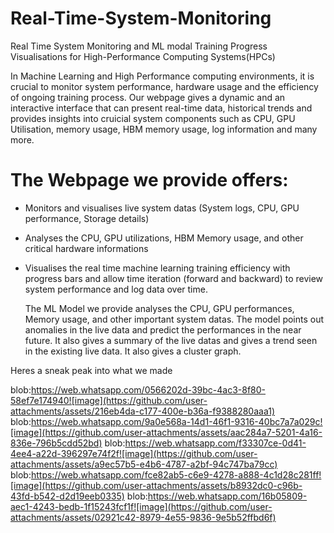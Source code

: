 # Real-Time-System-Monitoring

Real Time System Monitoring and ML modal Training Progress Visualisations for High-Performance Computing Systems(HPCs)


  In Machine Learning and High Performance computing environments, it is crucial to monitor system performance, hardware usage and the efficiency of ongoing training process. Our webpage gives a dynamic and an interactive interface that can present real-time data, historical trends and provides insights into cruicial system components such as CPU, GPU Utilisation, memory usage, HBM memory usage, log information and many more. 


# The Webpage we provide offers: 

- Monitors and visualises live system datas (System logs, CPU, GPU performance, Storage details)

- Analyses the CPU, GPU utilizations, HBM Memory usage, and other critical hardware informations

- Visualises the real time machine learning training efficiency with progress bars and allow time iteration (forward and backward) to review system performance and log data over time.

  The ML Model we provide analyses the CPU, GPU performances, Memory usage, and other important system datas. The model points out anomalies in the live data and predict the performances in the near future. It also gives a summary of the live datas and gives a trend seen in the existing live data. It also gives a cluster graph. 

Heres a sneak peak into what we made

blob:https://web.whatsapp.com/0566202d-39bc-4ac3-8f80-58ef7e174940![image](https://github.com/user-attachments/assets/216eb4da-c177-400e-b36a-f9388280aaa1)
blob:https://web.whatsapp.com/9a0e568a-14d1-46f1-9316-40bc7a7a029c![image](https://github.com/user-attachments/assets/aac284a7-5201-4a16-836e-796b5cdd52bd)
blob:https://web.whatsapp.com/f33307ce-0d41-4ee4-a22d-396297e74f2f![image](https://github.com/user-attachments/assets/a9ec57b5-e4b6-4787-a2bf-94c747ba79cc)
blob:https://web.whatsapp.com/fce82ab5-c6e9-4278-a888-4c1d28c281ff![image](https://github.com/user-attachments/assets/b8932dc0-c96b-43fd-b542-d2d19eeb0335)
blob:https://web.whatsapp.com/16b05809-aec1-4243-bedb-1f15243fcf1f![image](https://github.com/user-attachments/assets/02921c42-8979-4e55-9836-9e5b52ffbd6f)






